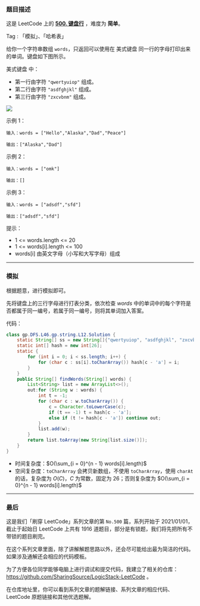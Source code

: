 ### 题目描述

这是 LeetCode 上的 **[500. 键盘行](https://leetcode-cn.com/problems/keyboard-row/solution/gong-shui-san-xie-jian-dan-zi-fu-chuan-m-zx6b/)** ，难度为 **简单**。

Tag : 「模拟」、「哈希表」



给你一个字符串数组 `words`，只返回可以使用在 美式键盘 同一行的字母打印出来的单词。键盘如下图所示。

美式键盘 中：

* 第一行由字符 `"qwertyuiop"` 组成。
* 第二行由字符 `"asdfghjkl"` 组成。
* 第三行由字符 `"zxcvbnm"` 组成。

![](https://assets.leetcode-cn.com/aliyun-lc-upload/uploads/2018/10/12/keyboard.png)

示例 1：
```
输入：words = ["Hello","Alaska","Dad","Peace"]

输出：["Alaska","Dad"]
```
示例 2：
```
输入：words = ["omk"]

输出：[]
```
示例 3：
```
输入：words = ["adsdf","sfd"]

输出：["adsdf","sfd"]
```

提示：
* 1 <= words.length <= 20
* 1 <= words[i].length <= 100
* words[i] 由英文字母（小写和大写字母）组成

---

### 模拟

根据题意，进行模拟即可。

先将键盘上的三行字母进行打表分类，依次检查 $words$ 中的单词中的每个字符是否都属于同一编号，若属于同一编号，则将其单词加入答案。

代码：
```Java
class gp.DFS.L46.gp.string.L12.Solution {
    static String[] ss = new String[]{"qwertyuiop", "asdfghjkl", "zxcvbnm"};
    static int[] hash = new int[26];
    static {
        for (int i = 0; i < ss.length; i++) {
            for (char c : ss[i].toCharArray()) hash[c - 'a'] = i;
        }
    }
    public String[] findWords(String[] words) {
        List<String> list = new ArrayList<>();
        out:for (String w : words) {
            int t = -1;
            for (char c : w.toCharArray()) {
                c = Character.toLowerCase(c);
                if (t == -1) t = hash[c - 'a'];
                else if (t != hash[c - 'a']) continue out;
            }
            list.add(w);
        }
        return list.toArray(new String[list.size()]);
    }
}
```
* 时间复杂度：$O(\sum_{i = 0}^{n - 1} words[i].length)$
* 空间复杂度：`toCharArray` 会拷贝新数组，不使用 `toCharArray`，使用 `charAt` 的话，复杂度为 $O(C)$，$C$ 为常数，固定为 $26$；否则复杂度为 $O(\sum_{i = 0}^{n - 1} words[i].length)$

---

### 最后

这是我们「刷穿 LeetCode」系列文章的第 `No.500` 篇，系列开始于 2021/01/01，截止于起始日 LeetCode 上共有 1916 道题目，部分是有锁题，我们将先把所有不带锁的题目刷完。

在这个系列文章里面，除了讲解解题思路以外，还会尽可能给出最为简洁的代码。如果涉及通解还会相应的代码模板。

为了方便各位同学能够电脑上进行调试和提交代码，我建立了相关的仓库：https://github.com/SharingSource/LogicStack-LeetCode 。

在仓库地址里，你可以看到系列文章的题解链接、系列文章的相应代码、LeetCode 原题链接和其他优选题解。

